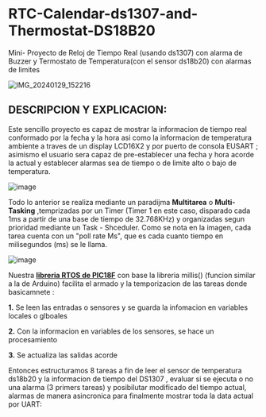 # RTC-Calendar-ds1307-and-Thermostat-DS18B20
Mini- Proyecto de Reloj de Tiempo Real (usando ds1307) con alarma de Buzzer y Termostato de Temperatura(con el sensor ds18b20) con alarmas de limites

![IMG_20240129_152216](https://github.com/SerCandio/RTC-Calendar-ds1307-and-Thermostat-DS18B20/assets/106831539/9a102ca9-21bf-4f7e-907a-c9d0ffe49ac6)

<h2 dir="auto" tabindex="-1">DESCRIPCION Y EXPLICACION:</h2>
Este sencillo proyecto es capaz de mostrar la informacion de tiempo real conformado por la fecha y la hora asi como la informacion de temperatura ambiente a traves de un display LCD16X2 y por puerto de consola EUSART ; asimismo el usuario sera capaz de pre-establecer una fecha y hora acorde la actual y establecer alarmas sea de tiempo o de limite alto o bajo de temperatura.

![image](https://github.com/SerCandio/RTC-Calendar-ds1307-and-Thermostat-DS18B20/assets/106831539/39d2f73f-b6e3-4b77-acdd-0fcc4452da11)

Todo lo anterior se realiza mediante un paradijma <B>Multitarea</B> o <B>Multi-Tasking</B> ,temprizadas por un Timer (Timer 1 en este caso, disparado cada 1ms a partir de una base de tiempo de 32.768KHz) y organizadas segun prioridad mediante un Task - Shceduler. Como se nota en la imagen, cada tarea cuenta con un "poll rate Ms", que es cada cuanto tiempo en milisegundos (ms) se le llama.

![image](https://github.com/SerCandio/RTC-Calendar-ds1307-and-Thermostat-DS18B20/assets/106831539/519454f2-e9d0-4cce-900b-ae194c107b68)

Nuestra <B><A HREF="https://github.com/SerCandio/Microcontrolador-PIC18F/blob/main/LIBRERIAS%20PIC18/RTOS.h">libreria RTOS de PIC18F</A></B> con base la libreria millis()  (funcion similar a la de Arduino) facilita el armado y la temporizacion de las tareas donde basicamnete :

<B>1.</B> Se leen las entradas o sensores y se guarda la infomacion en variables locales o glboales

<B>2.</B> Con la informacion en variables de los sensores, se hace un procesamiento

<B>3.</B> Se actualiza las salidas acorde

Entonces estructuramos 8 tareas a fin de leer el sensor de temperatura ds18b20 y la informacion de tiempo del DS1307 , evaluar si se ejecuta o no una alarma (3 primers tareas) y posibilutar modificado del tiempo actual, alarmas de manera asincronica para finalmente mostrar toda la data actual por UART:

